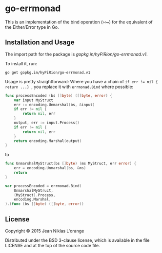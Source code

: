 # go-errmonad

This is an implementation of the bind operation (`>>=`) for the equivalent of
the Either/Error type in Go.

## Installation and Usage

The import path for the package is *gopkg.in/hyPiRion/go-errmonad.v1*.

To install it, run:

```shell
go get gopkg.in/hyPiRion/go-errmonad.v1
```

Usage is pretty straightforward: Where you have a chain of `if err != nil {
return ...} `, you replace it with `errmonad.Bind` where possible:

```go
func processEncoded (bs []byte) ([]byte, error) {
    var input MyStruct
    err := encoding.Unmarshal(bs, &input)
    if err != nil {
        return nil, err
    }
    output, err := input.Process()
    if err != nil {
        return nil, err
    }
    return encoding.Marshal(output)
}
```

to

```go
func UnmarshalMyStruct(bs []byte) (ms MyStruct, err error) {
    err = encoding.Unmarshal(bs, &ms)
    return
}

var processEncoded = errmonad.Bind(
    UnmarshalMyStruct,
    (MyStruct).Process,
    encoding.Marshal,
).(func (bs []byte) ([]byte, error))
```

## License

Copyright © 2015 Jean Niklas L'orange

Distributed under the BSD 3-clause license, which is available in the file
LICENSE and at the top of the source code file.
